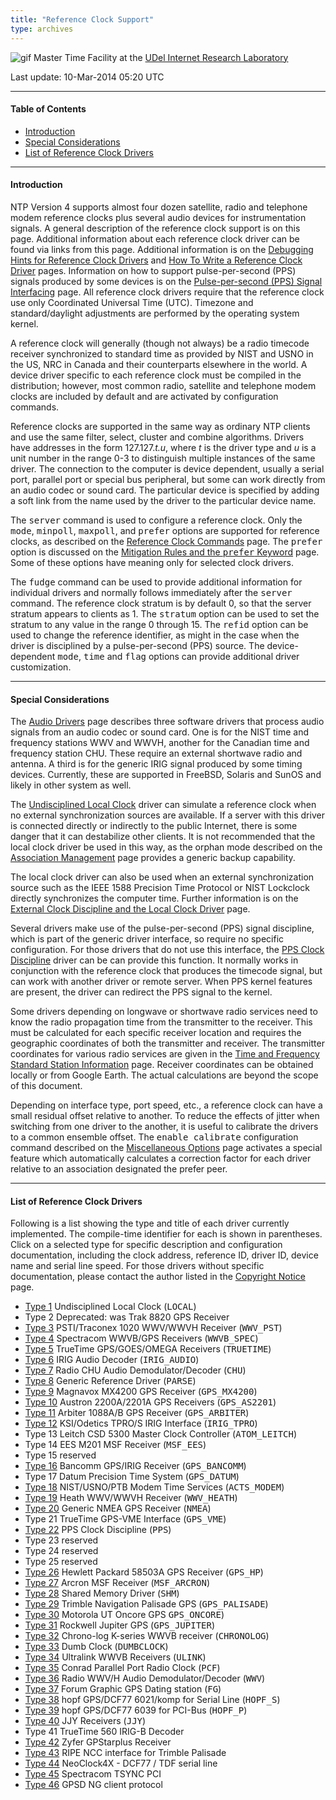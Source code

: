 ```yaml
---
title: "Reference Clock Support"
type: archives
---
```


![gif](/archives/pic/stack1a.jpg) Master Time Facility at the [UDel Internet Research Laboratory](http://www.eecis.udel.edu/%7emills/lab.html)

Last update: 10-Mar-2014 05:20 UTC

* * *

#### Table of Contents

*   [Introduction](/archives/4.2.8-series/refclock/#introduction)
*   [Special Considerations](/archives/4.2.8-series/refclock/#special-considerations)
*   [List of Reference Clock Drivers](/archives/4.2.8-series/refclock/#list-of-reference-clock-drivers)

* * *

#### Introduction

NTP Version 4 supports almost four dozen satellite, radio and telephone modem reference clocks plus several audio devices for instrumentation signals. A general description of the reference clock support is on this page. Additional information about each reference clock driver can be found via links from this page. Additional information is on the [Debugging Hints for Reference Clock Drivers](/archives/4.2.8-series/rdebug) and [How To Write a Reference Clock Driver](/archives/4.2.8-series/howto) pages. Information on how to support pulse-per-second (PPS) signals produced by some devices is on the [Pulse-per-second (PPS) Signal Interfacing](/archives/4.2.8-series/pps) page. All reference clock drivers require that the reference clock use only Coordinated Universal Time (UTC). Timezone and standard/daylight adjustments are performed by the operating system kernel.

A reference clock will generally (though not always) be a radio timecode receiver synchronized to standard time as provided by NIST and USNO in the US, NRC in Canada and their counterparts elsewhere in the world. A device driver specific to each reference clock must be compiled in the distribution; however, most common radio, satellite and telephone modem clocks are included by default and are activated by configuration commands.

Reference clocks are supported in the same way as ordinary NTP clients and use the same filter, select, cluster and combine algorithms. Drivers have addresses in the form 127.127._t.u_, where _t_ is the driver type and _u_ is a unit number in the range 0-3 to distinguish multiple instances of the same driver. The connection to the computer is device dependent, usually a serial port, parallel port or special bus peripheral, but some can work directly from an audio codec or sound card. The particular device is specified by adding a soft link from the name used by the driver to the particular device name.

The <tt>server</tt> command is used to configure a reference clock. Only the <tt>mode</tt>, <tt>minpoll</tt>, <tt>maxpoll</tt>, and <tt>prefer</tt> options are supported for reference clocks, as described on the [Reference Clock Commands](/archives/4.2.8-series/clockopt) page. The <tt>prefer</tt> option is discussed on the [Mitigation Rules and the <tt>prefer</tt> Keyword](/archives/4.2.8-series/prefer) page. Some of these options have meaning only for selected clock drivers.

The <tt>fudge</tt> command can be used to provide additional information for individual drivers and normally follows immediately after the <tt>server</tt> command. The reference clock stratum is by default 0, so that the server stratum appears to clients as 1. The <tt>stratum</tt> option can be used to set the stratum to any value in the range 0 through 15. The <tt>refid</tt> option can be used to change the reference identifier, as might in the case when the driver is disciplined by a pulse-per-second (PPS) source. The device-dependent <tt>mode</tt>, <tt>time</tt> and <tt>flag</tt> options can provide additional driver customization.

* * *

#### Special Considerations

The [Audio Drivers](/archives/4.2.8-series/audio) page describes three software drivers that process audio signals from an audio codec or sound card. One is for the NIST time and frequency stations WWV and WWVH, another for the Canadian time and frequency station CHU. These require an external shortwave radio and antenna. A third is for the generic IRIG signal produced by some timing devices. Currently, these are supported in FreeBSD, Solaris and SunOS and likely in other system as well.

The [Undisciplined Local Clock](/archives/drivers/driver1) driver can simulate a reference clock when no external synchronization sources are available. If a server with this driver is connected directly or indirectly to the public Internet, there is some danger that it can destabilize other clients. It is not recommended that the local clock driver be used in this way, as the orphan mode described on the [Association Management](/archives/4.2.8-series/assoc) page provides a generic backup capability.

The local clock driver can also be used when an external synchronization source such as the IEEE 1588 Precision Time Protocol or NIST Lockclock directly synchronizes the computer time. Further information is on the [External Clock Discipline and the Local Clock Driver](/archives/4.2.8-series/extern) page.

Several drivers make use of the pulse-per-second (PPS) signal discipline, which is part of the generic driver interface, so require no specific configuration. For those drivers that do not use this interface, the [PPS Clock Discipline](/archives/drivers/driver22) driver can be can provide this function. It normally works in conjunction with the reference clock that produces the timecode signal, but can work with another driver or remote server. When PPS kernel features are present, the driver can redirect the PPS signal to the kernel.

Some drivers depending on longwave or shortwave radio services need to know the radio propagation time from the transmitter to the receiver. This must be calculated for each specific receiver location and requires the geographic coordinates of both the transmitter and receiver. The transmitter coordinates for various radio services are given in the [Time and Frequency Standard Station Information](http://www.eecis.udel.edu/%7emills/ntp/qth.html) page. Receiver coordinates can be obtained locally or from Google Earth. The actual calculations are beyond the scope of this document.

Depending on interface type, port speed, etc., a reference clock can have a small residual offset relative to another. To reduce the effects of jitter when switching from one driver to the another, it is useful to calibrate the drivers to a common ensemble offset. The <tt>enable calibrate</tt> configuration command described on the [Miscellaneous Options](/archives/4.2.8-series/miscopt) page activates a special feature which automatically calculates a correction factor for each driver relative to an association designated the prefer peer.

* * *

#### List of Reference Clock Drivers

Following is a list showing the type and title of each driver currently implemented. The compile-time identifier for each is shown in parentheses. Click on a selected type for specific description and configuration documentation, including the clock address, reference ID, driver ID, device name and serial line speed. For those drivers without specific documentation, please contact the author listed in the [Copyright Notice](/archives/4.2.8-series/copyright) page.

*   [Type 1](/archives/drivers/driver1) Undisciplined Local Clock (<tt>LOCAL</tt>)
*   Type 2 Deprecated: was Trak 8820 GPS Receiver
*   [Type 3](/archives/drivers/driver3) PSTI/Traconex 1020 WWV/WWVH Receiver (<tt>WWV_PST</tt>)
*   [Type 4](/archives/drivers/driver4) Spectracom WWVB/GPS Receivers (<tt>WWVB_SPEC</tt>)
*   [Type 5](/archives/drivers/driver5) TrueTime GPS/GOES/OMEGA Receivers (<tt>TRUETIME</tt>)
*   [Type 6](/archives/drivers/driver6) IRIG Audio Decoder (<tt>IRIG_AUDIO</tt>)
*   [Type 7](/archives/drivers/driver7) Radio CHU Audio Demodulator/Decoder (<tt>CHU</tt>)
*   [Type 8](/archives/drivers/driver8) Generic Reference Driver (<tt>PARSE</tt>)
*   [Type 9](/archives/drivers/driver9) Magnavox MX4200 GPS Receiver (<tt>GPS_MX4200</tt>)
*   [Type 10](/archives/drivers/driver10) Austron 2200A/2201A GPS Receivers (<tt>GPS_AS2201</tt>)
*   [Type 11](/archives/drivers/driver11) Arbiter 1088A/B GPS Receiver (<tt>GPS_ARBITER</tt>)
*   [Type 12](/archives/drivers/driver12) KSI/Odetics TPRO/S IRIG Interface (<tt>IRIG_TPRO</tt>)
*   Type 13 Leitch CSD 5300 Master Clock Controller (<tt>ATOM_LEITCH</tt>)
*   Type 14 EES M201 MSF Receiver (<tt>MSF_EES</tt>)
*   Type 15 reserved
*   [Type 16](/archives/drivers/driver16) Bancomm GPS/IRIG Receiver (<tt>GPS_BANCOMM</tt>)
*   Type 17 Datum Precision Time System (<tt>GPS_DATUM</tt>)
*   [Type 18](/archives/drivers/driver18) NIST/USNO/PTB Modem Time Services (<tt>ACTS_MODEM</tt>)
*   [Type 19](/archives/drivers/driver19) Heath WWV/WWVH Receiver (<tt>WWV_HEATH</tt>)
*   [Type 20](/archives/drivers/driver20) Generic NMEA GPS Receiver (<tt>NMEA</tt>)
*   Type 21 TrueTime GPS-VME Interface (<tt>GPS_VME</tt>)
*   [Type 22](/archives/drivers/driver22) PPS Clock Discipline (<tt>PPS</tt>)
*   Type 23 reserved
*   Type 24 reserved
*   Type 25 reserved
*   [Type 26](/archives/drivers/driver26) Hewlett Packard 58503A GPS Receiver (<tt>GPS_HP</tt>)
*   [Type 27](/archives/drivers/driver27) Arcron MSF Receiver (<tt>MSF_ARCRON</tt>)
*   [Type 28](/archives/drivers/driver28) Shared Memory Driver (<tt>SHM</tt>)
*   [Type 29](/archives/drivers/driver29) Trimble Navigation Palisade GPS (<tt>GPS_PALISADE</tt>)
*   [Type 30](/archives/drivers/driver30) Motorola UT Oncore GPS <tt>GPS_ONCORE</tt>)
*   [Type 31](/archives/drivers/driver31) Rockwell Jupiter GPS (<tt>GPS_JUPITER</tt>)
*   [Type 32](/archives/drivers/driver32) Chrono-log K-series WWVB receiver (<tt>CHRONOLOG</tt>)
*   [Type 33](/archives/drivers/driver33) Dumb Clock (<tt>DUMBCLOCK</tt>)
*   [Type 34](/archives/drivers/driver34) Ultralink WWVB Receivers (<tt>ULINK</tt>)
*   [Type 35](/archives/drivers/driver35) Conrad Parallel Port Radio Clock (<tt>PCF</tt>)
*   [Type 36](/archives/drivers/driver36) Radio WWV/H Audio Demodulator/Decoder (<tt>WWV</tt>)
*   [Type 37](/archives/drivers/driver37) Forum Graphic GPS Dating station (<tt>FG</tt>)
*   [Type 38](/archives/drivers/driver38) hopf GPS/DCF77 6021/komp for Serial Line (<tt>HOPF_S</tt>)
*   [Type 39](/archives/drivers/driver39) hopf GPS/DCF77 6039 for PCI-Bus (<tt>HOPF_P</tt>)
*   [Type 40](/archives/drivers/driver40) JJY Receivers (<tt>JJY</tt>)
*   Type 41 TrueTime 560 IRIG-B Decoder
*   [Type 42](/archives/drivers/driver42) Zyfer GPStarplus Receiver
*   [Type 43](/archives/drivers/driver43) RIPE NCC interface for Trimble Palisade
*   [Type 44](/archives/drivers/driver44) NeoClock4X - DCF77 / TDF serial line
*   [Type 45](/archives/drivers/driver45) Spectracom TSYNC PCI
*   [Type 46](/archives/drivers/driver46) GPSD NG client protocol
